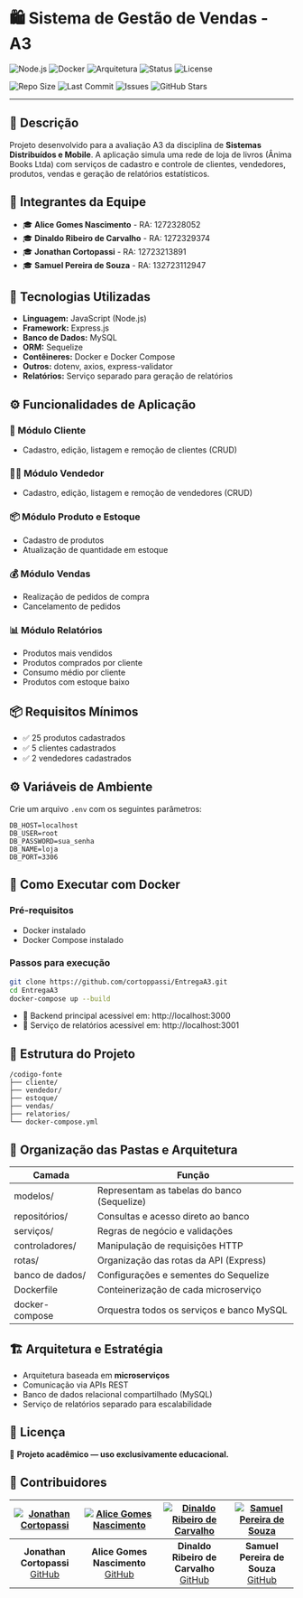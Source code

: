 # 🛍️ Sistema de Gestão de Vendas - A3

![Node.js](https://img.shields.io/badge/Node.js-18.x-brightgreen?logo=node.js)
![Docker](https://img.shields.io/badge/Docker-Ready-blue?logo=docker)
![Arquitetura](https://img.shields.io/badge/Arquitetura-Microservices-informational)
![Status](https://img.shields.io/badge/Status-Em%20Desenvolvimento-yellow)
![License](https://img.shields.io/badge/license-Academic-lightgrey)

![Repo Size](https://img.shields.io/github/repo-size/cortoppassi/EntregaA3)
![Last Commit](https://img.shields.io/github/last-commit/cortoppassi/EntregaA3)
![Issues](https://img.shields.io/github/issues/cortoppassi/EntregaA3)
![GitHub Stars](https://img.shields.io/github/stars/cortoppassi/EntregaA3?style=social)

---

## 📝 Descrição

Projeto desenvolvido para a avaliação A3 da disciplina de **Sistemas Distribuídos e Mobile**. A aplicação simula uma rede de loja de livros (Ânima Books Ltda) com serviços de cadastro e controle de clientes, vendedores, produtos, vendas e geração de relatórios estatísticos.

## 👥 Integrantes da Equipe

- 🎓 **Alice Gomes Nascimento** - RA: 1272328052
- 🎓 **Dinaldo Ribeiro de Carvalho** - RA: 1272329374
- 🎓 **Jonathan Cortopassi** - RA: 12723213891
- 🎓 **Samuel Pereira de Souza** - RA: 132723112947

## 🧰 Tecnologias Utilizadas

- **Linguagem:** JavaScript (Node.js)
- **Framework:** Express.js
- **Banco de Dados:** MySQL
- **ORM:** Sequelize
- **Contêineres:** Docker e Docker Compose
- **Outros:** dotenv, axios, express-validator
- **Relatórios:** Serviço separado para geração de relatórios

## ⚙️ Funcionalidades de Aplicação

### 📁 Módulo Cliente
- Cadastro, edição, listagem e remoção de clientes (CRUD)

### 🧑‍💼 Módulo Vendedor
- Cadastro, edição, listagem e remoção de vendedores (CRUD)

### 📦 Módulo Produto e Estoque
- Cadastro de produtos
- Atualização de quantidade em estoque

### 💰 Módulo Vendas
- Realização de pedidos de compra
- Cancelamento de pedidos

### 📊 Módulo Relatórios
- Produtos mais vendidos
- Produtos comprados por cliente
- Consumo médio por cliente
- Produtos com estoque baixo

## 📦 Requisitos Mínimos

- ✅ 25 produtos cadastrados
- ✅ 5 clientes cadastrados
- ✅ 2 vendedores cadastrados


## ⚙️ Variáveis de Ambiente

Crie um arquivo `.env` com os seguintes parâmetros:

```env
DB_HOST=localhost
DB_USER=root
DB_PASSWORD=sua_senha
DB_NAME=loja
DB_PORT=3306
```

## 🐳 Como Executar com Docker

### Pré-requisitos

- Docker instalado
- Docker Compose instalado

### Passos para execução

```bash
git clone https://github.com/cortoppassi/EntregaA3.git
cd EntregaA3
docker-compose up --build
```

- 🔗 Backend principal acessível em: http://localhost:3000
- 🔗 Serviço de relatórios acessível em: http://localhost:3001

## 🧱 Estrutura do Projeto

```
/codigo-fonte
├── cliente/
├── vendedor/
├── estoque/
├── vendas/
├── relatorios/
└── docker-compose.yml
```

## 🔧 Organização das Pastas e Arquitetura

| Camada          | Função                                          |
|-----------------|-------------------------------------------------|
| modelos/        | Representam as tabelas do banco (Sequelize)     |
| repositórios/   | Consultas e acesso direto ao banco              |
| serviços/       | Regras de negócio e validações                 |
| controladores/  | Manipulação de requisições HTTP                |
| rotas/          | Organização das rotas da API (Express)         |
| banco de dados/ | Configurações e sementes do Sequelize          |
| Dockerfile      | Conteinerização de cada microserviço           |
| docker-compose  | Orquestra todos os serviços e banco MySQL      |

## 🏗️ Arquitetura e Estratégia

- Arquitetura baseada em **microserviços**
- Comunicação via APIs REST
- Banco de dados relacional compartilhado (MySQL)
- Serviço de relatórios separado para escalabilidade

## 📑 Licença

🚀 **Projeto acadêmico — uso exclusivamente educacional.**

## 👥 Contribuidores

| [![Jonathan Cortopassi](https://avatars.githubusercontent.com/cortoppassi)](https://github.com/cortoppassi) | [![Alice Gomes Nascimento](https://avatars.githubusercontent.com/Alicegomes04)](https://github.com/Alicegomes04) | [![Dinaldo Ribeiro de Carvalho](https://avatars.githubusercontent.com/Dinaldorc)](https://github.com/Dinaldorc) | [![Samuel Pereira de Souza](https://avatars.githubusercontent.com/smksouza)](https://github.com/smksouza) |
| :---: | :---: | :---: | :---: |
| **Jonathan Cortopassi**<br>[GitHub](https://github.com/cortoppassi) | **Alice Gomes Nascimento**<br>[GitHub](https://github.com/Alicegomes04) | **Dinaldo Ribeiro de Carvalho**<br>[GitHub](https://github.com/Dinaldorc) | **Samuel Pereira de Souza**<br>[GitHub](https://github.com/smksouza) |





